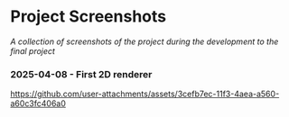 # Project Screenshots 

_A collection of screenshots of the project during the development to the final project_
### 2025-04-08 - First 2D renderer
https://github.com/user-attachments/assets/3cefb7ec-11f3-4aea-a560-a60c3fc406a0

